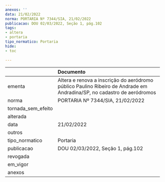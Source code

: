 ```yaml
---
anexos: ''
data: 21/02/2022
norma: PORTARIA Nº 7344/SIA, 21/02/2022
publicacao: DOU 02/03/2022, Seção 1, pág.102
tags:
- altera
- portaria
tipo_normatico: Portaria
hide: 
- toc 
 
---
```


|                    | Documento                                                                                                              |
|:-------------------|:-----------------------------------------------------------------------------------------------------------------------|
| ementa             | Altera e renova a inscrição do aeródromo público Paulino Ribeiro de Andrade em Andradina/SP, no cadastro de aeródromos |
| norma              | PORTARIA Nº 7344/SIA, 21/02/2022                                                                                       |
| tornada_sem_efeito |                                                                                                                        |
| alterada           |                                                                                                                        |
| data               | 21/02/2022                                                                                                             |
| outros             |                                                                                                                        |
| tipo_normatico     | Portaria                                                                                                               |
| publicacao         | DOU 02/03/2022, Seção 1, pág.102                                                                                       |
| revogada           |                                                                                                                        |
| em_vigor           |                                                                                                                        |
| anexos             |                                                                                                                        |
